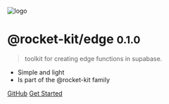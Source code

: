 <!-- _coverpage.md -->

![logo](_media/icon.svg)

# @rocket-kit/edge <small>0.1.0</small>

> toolkit for creating edge functions in supabase.

- Simple and light
- Is part of the @rocket-kit family


[GitHub](https://github.com/docsifyjs/docsify/)
[Get Started](#quick-start)
